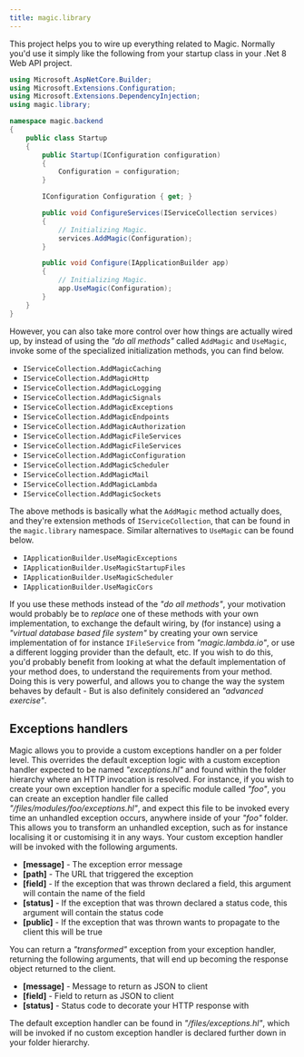 ```yaml
---
title: magic.library
---
```


This project helps you to wire up everything related to Magic. Normally you'd use it simply like the following from
your startup class in your .Net 8 Web API project.

```csharp
using Microsoft.AspNetCore.Builder;
using Microsoft.Extensions.Configuration;
using Microsoft.Extensions.DependencyInjection;
using magic.library;

namespace magic.backend
{
    public class Startup
    {
        public Startup(IConfiguration configuration)
        {
            Configuration = configuration;
        }

        IConfiguration Configuration { get; }

        public void ConfigureServices(IServiceCollection services)
        {
            // Initializing Magic.
            services.AddMagic(Configuration);
        }

        public void Configure(IApplicationBuilder app)
        {
            // Initializing Magic.
            app.UseMagic(Configuration);
        }
    }
}
```

However, you can also take more control over how things are actually wired up, by instead of using the
_"do all methods"_ called `AddMagic` and `UseMagic`, invoke some of the specialized initialization methods,
you can find below.

* `IServiceCollection.AddMagicCaching`
* `IServiceCollection.AddMagicHttp`
* `IServiceCollection.AddMagicLogging`
* `IServiceCollection.AddMagicSignals`
* `IServiceCollection.AddMagicExceptions`
* `IServiceCollection.AddMagicEndpoints`
* `IServiceCollection.AddMagicAuthorization`
* `IServiceCollection.AddMagicFileServices`
* `IServiceCollection.AddMagicFileServices`
* `IServiceCollection.AddMagicConfiguration`
* `IServiceCollection.AddMagicScheduler`
* `IServiceCollection.AddMagicMail`
* `IServiceCollection.AddMagicLambda`
* `IServiceCollection.AddMagicSockets`

The above methods is basically what the `AddMagic` method actually does, and they're extension methods of
`IServiceCollection`, that can be found in the `magic.library` namespace. Similar alternatives to `UseMagic` can
be found below.

* `IApplicationBuilder.UseMagicExceptions`
* `IApplicationBuilder.UseMagicStartupFiles`
* `IApplicationBuilder.UseMagicScheduler`
* `IApplicationBuilder.UseMagicCors`

If you use these methods instead of the _"do all methods"_, your motivation would probably
be to _replace_ one of these methods with your own implementation, to exchange the default wiring, by (for instance)
using a _"virtual database based file system"_ by creating your own service implementation of for instance `IFileService`
from _"magic.lambda.io"_, or use a different logging provider than the default, etc. If you wish
to do this, you'd probably benefit from looking at what the default implementation of your method does, to understand the
requirements from your method. Doing this is very powerful, and allows you to change the way the system behaves by default -
But is also definitely considered an _"advanced exercise"_.

## Exceptions handlers

Magic allows you to provide a custom exceptions handler on a per folder level. This overrides the
default exception logic with a custom exception handler expected to be named _"exceptions.hl"_ and found within
the folder hierarchy where an HTTP invocation is resolved. For instance, if you wish to create your own exception
handler for a specific module called _"foo"_, you can create an exception handler file
called _"/files/modules/foo/exceptions.hl"_, and expect this file to be invoked every time an unhandled exception
occurs, anywhere inside of your _"foo"_ folder.
This allows you to transform an unhandled exception, such as for instance localising it or customising it
in any ways. Your custom exception handler will be invoked with the following arguments.

* __[message]__ - The exception error message
* __[path]__ - The URL that triggered the exception
* __[field]__ - If the exception that was thrown declared a field, this argument will contain the name of the field
* __[status]__ - If the exception that was thrown declared a status code, this argument will contain the status code
* __[public]__ - If the exception that was thrown wants to propagate to the client this will be true

You can return a _"transformed"_ exception from your exception handler, returning the following arguments, that will
end up becoming the response object returned to the client.

* __[message]__ - Message to return as JSON to client
* __[field]__ - Field to return as JSON to client
* __[status]__ - Status code to decorate your HTTP response with

The default exception handler can be found in _"/files/exceptions.hl"_, which will be invoked if no custom exception
handler is declared further down in your folder hierarchy.
